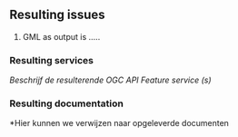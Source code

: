 ## Resulting issues

1) GML as output is .....

### Resulting services

*Beschrijf de resulterende OGC API Feature service (s)*

### Resulting documentation

*Hier kunnen we verwijzen naar opgeleverde documenten
